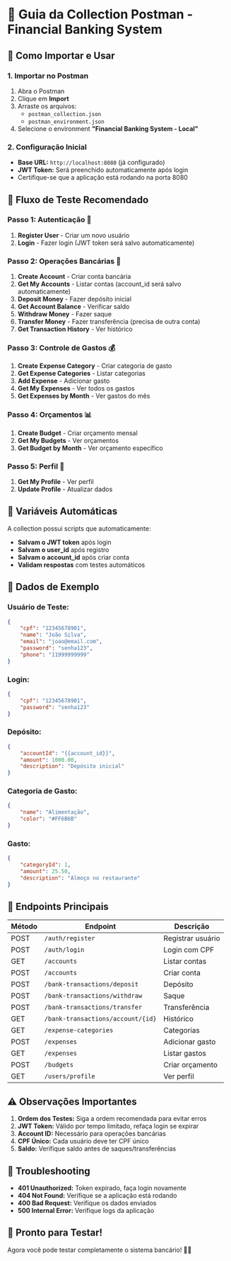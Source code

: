 # 📮 Guia da Collection Postman - Financial Banking System

## 🚀 Como Importar e Usar

### 1. **Importar no Postman**
1. Abra o Postman
2. Clique em **Import**
3. Arraste os arquivos:
   - `postman_collection.json`
   - `postman_environment.json`
4. Selecione o environment **"Financial Banking System - Local"**

### 2. **Configuração Inicial**
- **Base URL:** `http://localhost:8080` (já configurado)
- **JWT Token:** Será preenchido automaticamente após login
- Certifique-se que a aplicação está rodando na porta 8080

## 🔄 Fluxo de Teste Recomendado

### **Passo 1: Autenticação** 🔐
1. **Register User** - Criar um novo usuário
2. **Login** - Fazer login (JWT token será salvo automaticamente)

### **Passo 2: Operações Bancárias** 🏦
1. **Create Account** - Criar conta bancária
2. **Get My Accounts** - Listar contas (account_id será salvo automaticamente)
3. **Deposit Money** - Fazer depósito inicial
4. **Get Account Balance** - Verificar saldo
5. **Withdraw Money** - Fazer saque
6. **Transfer Money** - Fazer transferência (precisa de outra conta)
7. **Get Transaction History** - Ver histórico

### **Passo 3: Controle de Gastos** 💰
1. **Create Expense Category** - Criar categoria de gasto
2. **Get Expense Categories** - Listar categorias
3. **Add Expense** - Adicionar gasto
4. **Get My Expenses** - Ver todos os gastos
5. **Get Expenses by Month** - Ver gastos do mês

### **Passo 4: Orçamentos** 📊
1. **Create Budget** - Criar orçamento mensal
2. **Get My Budgets** - Ver orçamentos
3. **Get Budget by Month** - Ver orçamento específico

### **Passo 5: Perfil** 👤
1. **Get My Profile** - Ver perfil
2. **Update Profile** - Atualizar dados

## 🔧 Variáveis Automáticas

A collection possui scripts que automaticamente:
- **Salvam o JWT token** após login
- **Salvam o user_id** após registro
- **Salvam o account_id** após criar conta
- **Validam respostas** com testes automáticos

## 📝 Dados de Exemplo

### **Usuário de Teste:**
```json
{
    "cpf": "12345678901",
    "name": "João Silva",
    "email": "joao@email.com",
    "password": "senha123",
    "phone": "11999999999"
}
```

### **Login:**
```json
{
    "cpf": "12345678901",
    "password": "senha123"
}
```

### **Depósito:**
```json
{
    "accountId": "{{account_id}}",
    "amount": 1000.00,
    "description": "Depósito inicial"
}
```

### **Categoria de Gasto:**
```json
{
    "name": "Alimentação",
    "color": "#FF6B6B"
}
```

### **Gasto:**
```json
{
    "categoryId": 1,
    "amount": 25.50,
    "description": "Almoço no restaurante"
}
```

## 🎯 Endpoints Principais

| Método | Endpoint | Descrição |
|--------|----------|-----------|
| POST | `/auth/register` | Registrar usuário |
| POST | `/auth/login` | Login com CPF |
| GET | `/accounts` | Listar contas |
| POST | `/accounts` | Criar conta |
| POST | `/bank-transactions/deposit` | Depósito |
| POST | `/bank-transactions/withdraw` | Saque |
| POST | `/bank-transactions/transfer` | Transferência |
| GET | `/bank-transactions/account/{id}` | Histórico |
| GET | `/expense-categories` | Categorias |
| POST | `/expenses` | Adicionar gasto |
| GET | `/expenses` | Listar gastos |
| POST | `/budgets` | Criar orçamento |
| GET | `/users/profile` | Ver perfil |

## ⚠️ Observações Importantes

1. **Ordem dos Testes:** Siga a ordem recomendada para evitar erros
2. **JWT Token:** Válido por tempo limitado, refaça login se expirar
3. **Account ID:** Necessário para operações bancárias
4. **CPF Único:** Cada usuário deve ter CPF único
5. **Saldo:** Verifique saldo antes de saques/transferências

## 🐛 Troubleshooting

- **401 Unauthorized:** Token expirado, faça login novamente
- **404 Not Found:** Verifique se a aplicação está rodando
- **400 Bad Request:** Verifique os dados enviados
- **500 Internal Error:** Verifique logs da aplicação

## 🎉 Pronto para Testar!

Agora você pode testar completamente o sistema bancário! 🏦✨
